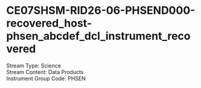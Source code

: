 # CE07SHSM-RID26-06-PHSEND000-recovered_host-phsen_abcdef_dcl_instrument_recovered

Stream Type: Science<br>
Stream Content: Data Products<br>
Instrument Group Code: PHSEN<br>
